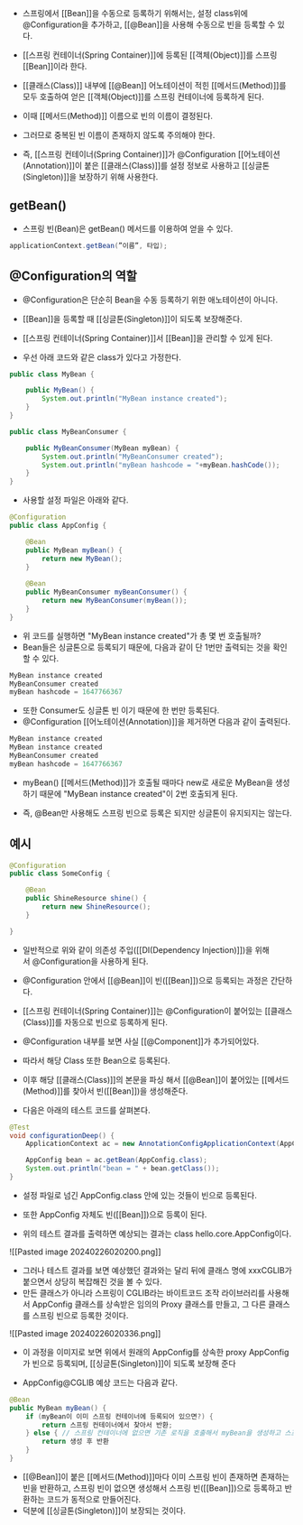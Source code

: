 - 스프링에서 [[Bean]]을 수동으로 등록하기 위해서는, 설정 class위에 @Configuration을 추가하고, [[@Bean]]을 사용해 수동으로 빈을 등록할 수 있다.

- [[스프링 컨테이너(Spring Container)]]에 등록된 [[객체(Object)]]를 스프링 [[Bean]]이라 한다.
- [[클래스(Class)]] 내부에 [[@Bean]] 어노테이션이 적힌 [[메서드(Method)]]를 모두 호출하여 얻은 [[객체(Object)]]를 스프링 컨테이너에 등록하게 된다.
- 이때 [[메서드(Method)]] 이름으로 빈의 이름이 결정된다. 
- 그러므로 중복된 빈 이름이 존재하지 않도록 주의해야 한다.

- 즉, [[스프링 컨테이너(Spring Container)]]가 @Configuration [[어노테이션(Annotation)]]이 붙은 [[클래스(Class)]]를 설정 정보로 사용하고 [[싱글톤(Singleton)]]을 보장하기 위해 사용한다.


## getBean()

- 스프링 빈(Bean)은 getBean() 메서드를 이용하여 얻을 수 있다.

```java
applicationContext.getBean(”이름”, 타입);
```


## @Configuration의 역할

- @Configuration은 단순히  Bean을 수동 등록하기 위한 애노테이션이 아니다.

- [[Bean]]을 등록할 때 [[싱글톤(Singleton)]]이 되도록 보장해준다.
- [[스프링 컨테이너(Spring Container)]]서 [[Bean]]을 관리할 수 있게 된다.

- 우선 아래 코드와 같은 class가 있다고 가정한다.

```java
public class MyBean {

    public MyBean() {
        System.out.println("MyBean instance created");
    }
}
```

```java
public class MyBeanConsumer {

    public MyBeanConsumer(MyBean myBean) {
        System.out.println("MyBeanConsumer created");
        System.out.println("myBean hashcode = "+myBean.hashCode());
    }
}
```

- 사용할 설정 파일은 아래와 같다.

```java
@Configuration
public class AppConfig {

    @Bean
    public MyBean myBean() {
        return new MyBean();
    }
	
    @Bean
    public MyBeanConsumer myBeanConsumer() {
        return new MyBeanConsumer(myBean());
    }
}
```

- 위 코드를 실행하면 "MyBean instance created"가 총 몇 번 호출될까?
- Bean들은 싱글톤으로 등록되기 때문에, 다음과 같이 단 1번만 출력되는 것을 확인할 수 있다.

```java
MyBean instance created
MyBeanConsumer created
myBean hashcode = 1647766367
```

- 또한 Consumer도 싱글톤 빈 이기 때문에 한 번만 등록된다.
- @Configuration [[어노테이션(Annotation)]]을 제거하면 다음과 같이 출력된다.

```java
MyBean instance created
MyBean instance created
MyBeanConsumer created
myBean hashcode = 1647766367
```

- myBean() [[메서드(Method)]]가 호출될 때마다 new로 새로운 MyBean을 생성하기 때문에 "MyBean instance created"이 2번 호출되게 된다.

- 즉, @Bean만 사용해도 스프링 빈으로 등록은 되지만 싱글톤이 유지되지는 않는다.

## 예시

```java
@Configuration
public class SomeConfig {

    @Bean
    public ShineResource shine() {
        return new ShineResource();
    }

}
```

- 일반적으로 위와 같이 의존성 주입([[DI(Dependency Injection)]])을 위해서 @Configuration을 사용하게 된다.
- @Configuration 안에서 [[@Bean]]이 빈([[Bean]])으로 등록되는 과정은 간단하다. 

- [[스프링 컨테이너(Spring Container)]]는 @Configuration이 붙어있는 [[클래스(Class)]]를 자동으로 빈으로 등록하게 된다.


- @Configuration 내부를 보면 사실 [[@Component]]가 추가되어있다.
- 따라서 해당 Class 또한 Bean으로 등록된다.

- 이후 해당 [[클래스(Class)]]의 본문을 파싱 해서 [[@Bean]]이 붙어있는 [[메서드(Method)]]를 찾아서 빈([[Bean]])을 생성해준다.


- 다음은 아래의 테스트 코드를 살펴본다.

```java
@Test
void configurationDeep() {
    ApplicationContext ac = new AnnotationConfigApplicationContext(AppConfig.class);

    AppConfig bean = ac.getBean(AppConfig.class);
    System.out.println("bean = " + bean.getClass());
}
```

- 설정 파일로 넘긴 AppConfig.class 안에 있는 것들이 빈으로 등록된다. 
- 또한 AppConfig 자체도 빈([[Bean]])으로 등록이 된다.

- 위의 테스트 결과를 출력하면 예상되는 결과는 class hello.core.AppConfig이다.

![[Pasted image 20240226020200.png]]

- 그러나 테스트 결과를 보면 예상했던 결과와는 달리 뒤에 클래스 명에 xxxCGLIB가 붙으면서 상당히 복잡해진 것을 볼 수 있다.
- 만든 클래스가 아니라 스프링이 CGLIB라는 바이트코드 조작 라이브러리를 사용해서 AppConfig 클래스를 상속받은 임의의 Proxy 클래스를 만들고, 그 다른 클래스를 스프링 빈으로 등록한 것이다.


![[Pasted image 20240226020336.png]]

- 이 과정을 이미지로 보면 위에서 원래의 AppConfig를 상속한 proxy AppConfig가 빈으로 등록되며, [[싱글톤(Singleton)]]이 되도록 보장해 준다

- AppConfig@CGLIB 예상 코드는 다음과 같다.

```java
@Bean
public MyBean myBean() {
    if (myBean이 이미 스프링 컨테이너에 등록되어 있으면?) { 
        return 스프링 컨테이너에서 찾아서 반환;
    } else { // 스프링 컨테이너에 없으면 기존 로직을 호출해서 myBean을 생성하고 스프링 컨테이너에 등록 
        return 생성 후 반환
    } 
}
```

- [[@Bean]]이 붙은 [[메서드(Method)]]마다 이미 스프링 빈이 존재하면 존재하는 빈을 반환하고, 스프링 빈이 없으면 생성해서 스프링 빈([[Bean]])으로 등록하고 반환하는 코드가 동적으로 만들어진다. 
- 덕분에 [[싱글톤(Singleton)]]이 보장되는 것이다.